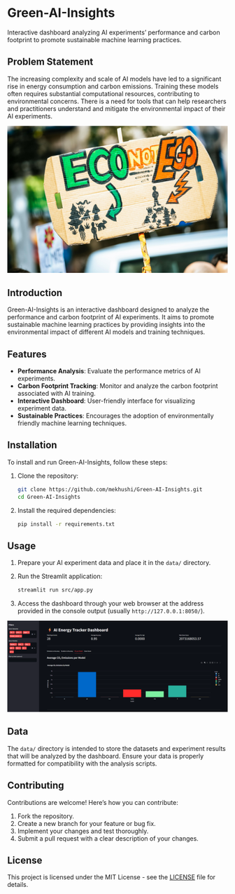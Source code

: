 # Green-AI-Insights

Interactive dashboard analyzing AI experiments’ performance and carbon footprint to promote sustainable machine learning practices.

## Problem Statement

The increasing complexity and scale of AI models have led to a significant rise in energy consumption and carbon emissions. Training these models often requires substantial computational resources, contributing to environmental concerns. There is a need for tools that can help researchers and practitioners understand and mitigate the environmental impact of their AI experiments.

![Alt text](assets/pexels-markusspiske-2990612.jpg)

## Introduction 

Green-AI-Insights is an interactive dashboard designed to analyze the performance and carbon footprint of AI experiments. It aims to promote sustainable machine learning practices by providing insights into the environmental impact of different AI models and training techniques.

## Features

-   **Performance Analysis**: Evaluate the performance metrics of AI experiments.
-   **Carbon Footprint Tracking**: Monitor and analyze the carbon footprint associated with AI training.
-   **Interactive Dashboard**: User-friendly interface for visualizing experiment data.
-   **Sustainable Practices**: Encourages the adoption of environmentally friendly machine learning techniques.

## Installation

To install and run Green-AI-Insights, follow these steps:

1.  Clone the repository:

    ```bash
    git clone https://github.com/mekhushi/Green-AI-Insights.git
    cd Green-AI-Insights
    ```

2.  Install the required dependencies:

    ```bash
    pip install -r requirements.txt
    ```

## Usage

1.  Prepare your AI experiment data and place it in the `data/` directory.
2.  Run the Streamlit application:

    ```bash
    streamlit run src/app.py
    ```

3.  Access the dashboard through your web browser at the address provided in the console output (usually `http://127.0.0.1:8050/`).

  ![](assets/Dashboard.png)

## Data

The `data/` directory is intended to store the datasets and experiment results that will be analyzed by the dashboard. Ensure your data is properly formatted for compatibility with the analysis scripts.

## Contributing

Contributions are welcome! Here’s how you can contribute:

1.  Fork the repository.
2.  Create a new branch for your feature or bug fix.
3.  Implement your changes and test thoroughly.
4.  Submit a pull request with a clear description of your changes.

## License

This project is licensed under the MIT License - see the [LICENSE](LICENSE) file for details.
